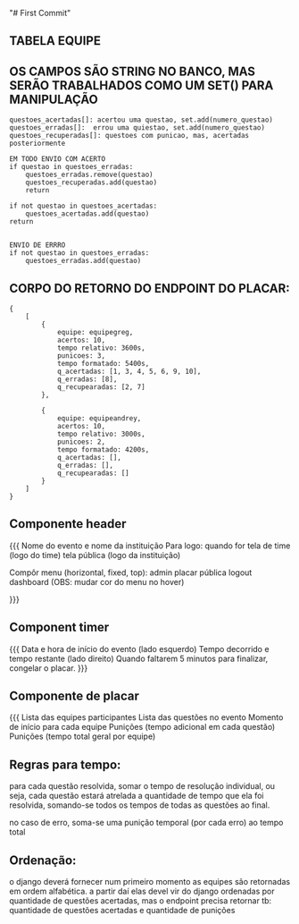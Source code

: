 "# First Commit" 

## TABELA EQUIPE
## OS CAMPOS SÃO STRING NO BANCO, MAS SERÃO TRABALHADOS COMO UM SET() PARA MANIPULAÇÃO    
	questoes_acertadas[]: acertou uma questao, set.add(numero_questao)
	questoes_erradas[]:  errou uma quiestao, set.add(numero_questao)
	questoes_recuperadas[]: questoes com punicao, mas, acertadas posteriormente

	EM TODO ENVIO COM ACERTO
	if questao in questoes_erradas:
		questoes_erradas.remove(questao)
		questoes_recuperadas.add(questao)
		return

	if not questao in questoes_acertadas:
		questoes_acertadas.add(questao)
	return
	

	ENVIO DE ERRRO
	if not questao in questoes_erradas:
		questoes_erradas.add(questao)



## CORPO DO RETORNO DO ENDPOINT DO PLACAR:
	{
		[
			{
                equipe: equipegreg,
                acertos: 10,
                tempo relativo: 3600s,
                punicoes: 3,
                tempo formatado: 5400s,
                q_acertadas: [1, 3, 4, 5, 6, 9, 10],
                q_erradas: [8],
                q_recupearadas: [2, 7]
			},

			{
                equipe: equipeandrey,
                acertos: 10,
                tempo relativo: 3000s,
                punicoes: 2,
                tempo formatado: 4200s,
                q_acertadas: [],
                q_erradas: [],
                q_recupearadas: []
			}
		]
	}

## Componente header

{{{
Nome do evento e nome da instituição
Para logo: quando for tela de time (logo do time)
tela pública (logo da instituição)

Compôr menu (horizontal, fixed, top):
	admin
	placar pública
	logout
	dashboard
	(OBS: mudar cor do menu no hover)

}}}


## Component timer

{{{
Data e hora de início do evento (lado esquerdo)
Tempo decorrido e tempo restante (lado direito)
Quando faltarem 5 minutos para finalizar, congelar o placar.
}}}


## Componente de placar
{{{
Lista das equipes participantes
Lista das questões no evento
Momento de início para cada equipe
Punições (tempo adicional em cada questão)
Punições (tempo total geral por equipe)

## Regras para tempo:
para cada questão resolvida, somar o tempo de resolução individual, ou seja, cada questão estará atrelada a quantidade de tempo que ela foi resolvida, somando-se todos os tempos de todas as questões ao final.

no caso de erro, soma-se uma punição temporal (por cada erro) ao tempo total

## Ordenação:

o django deverá fornecer num primeiro momento as equipes são retornadas em ordem alfabética. a partir daí elas devel vir do django ordenadas por quantidade de questões acertadas, mas o endpoint precisa retornar tb: quantidade de questões acertadas e quantidade de punições